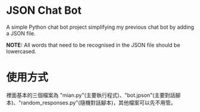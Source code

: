 # JSON Chat Bot
A simple Python chat bot project simplifying my previous chat bot by adding a JSON file.

**NOTE:** All words that need to be recognised in the JSON file should be lowercased.

# 使用方式
裡面基本的三個檔案為 "mian.py"(主要執行程式)、"bot.jpson"(主要對話腳本)、"random_responses.py"(隨機對話腳本)，其他檔案可以先不用管。